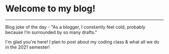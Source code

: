 # Welcome to my blog!
---
Blog joke of the day - "As a blogger, I constantly feel cold, probably because I’m surrounded by so many drafts." 

I'm glad you're here! I plan to post about my coding class & what all we do in the 2021 semester!
